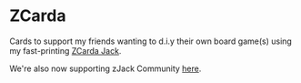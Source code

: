 # ZCarda
Cards to support my friends wanting to d.i.y their own board game(s) using my fast-printing [ZCarda Jack](https://www.thingiverse.com/thing:2860033).

We're also now supporting zJack Community [here](https://ko-fi.com/post/A-Customizable-Board-Game-Y8Y71BGS6Y).

